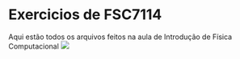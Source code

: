 # Exercicios de FSC7114
Aqui estão todos os arquivos feitos na aula de Introdução de Física Computacional 
<img src="https://render.githubusercontent.com/render/math?math=e^{i \pi} = -1">

